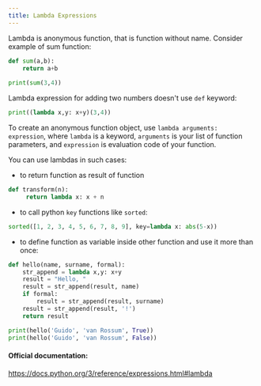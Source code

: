 ```yaml
---
title: Lambda Expressions
---
```


Lambda is anonymous function, that is function without name.
Consider example of sum function:

```python
def sum(a,b):
	return a+b
	
print(sum(3,4))
```

Lambda expression for adding two numbers doesn't use ```def``` keyword:

```python
print((lambda x,y: x+y)(3,4))
```

To create an anonymous function object, use 
```lambda arguments: expression```, 
where ```lambda``` is a keyword,
```arguments``` is your list of function parameters, and
```expression``` is evaluation code of your function.

You can use lambdas in such cases:
* to return function as result of function

```python
def transform(n):
     return lambda x: x + n
```
* to call python ```key``` functions like ```sorted```:
```python
sorted([1, 2, 3, 4, 5, 6, 7, 8, 9], key=lambda x: abs(5-x))
```

* to define function as variable inside other function and use it more than once:
```python
def hello(name, surname, formal):
	str_append = lambda x,y: x+y
	result = "Hello, "
	result = str_append(result, name)
	if formal:
		result = str_append(result, surname)
	result = str_append(result, '!')
	return result

print(hello('Guido', 'van Rossum', True))
print(hello('Guido', 'van Rossum', False))
```
#### Official documentation:
https://docs.python.org/3/reference/expressions.html#lambda
